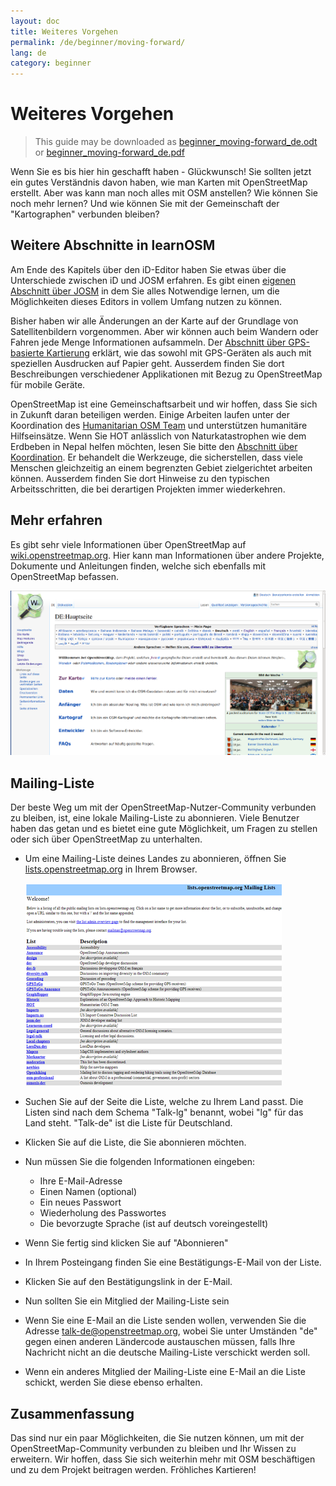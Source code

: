 ```yaml
---
layout: doc
title: Weiteres Vorgehen
permalink: /de/beginner/moving-forward/
lang: de
category: beginner
---
```


Weiteres Vorgehen
===============

> This guide may be downloaded as [beginner_moving-forward_de.odt](/files/beginner_moving-forward_de.odt) or [beginner_moving-forward_de.pdf](/files/beginner_moving-forward_de.pdf)  

Wenn Sie es bis hier hin geschafft haben - Glückwunsch! Sie sollten jetzt ein gutes Verständnis davon haben, wie man Karten mit OpenStreetMap erstellt. Aber was kann man noch alles mit OSM anstellen? Wie können Sie noch mehr lernen? Und wie können Sie mit der Gemeinschaft der "Kartographen" verbunden bleiben?

Weitere Abschnitte in learnOSM
------------------

Am Ende des Kapitels über den iD-Editor haben Sie etwas über die Unterschiede zwischen iD und JOSM erfahren.
Es gibt einen [eigenen Abschnitt über JOSM](/de/josm/) in dem Sie alles Notwendige lernen, um die
Möglichkeiten dieses Editors in vollem Umfang nutzen zu können.

Bisher haben wir alle Änderungen an der Karte auf der Grundlage von Satellitenbildern vorgenommen. Aber wir
können auch beim Wandern oder Fahren jede Menge Informationen aufsammeln. Der 
[Abschnitt über GPS-basierte Kartierung](/de/mobile-mapping/) erklärt, wie das sowohl mit GPS-Geräten als auch
mit speziellen Ausdrucken auf Papier geht. Ausserdem finden Sie dort Beschreibungen verschiedener Applikationen
mit Bezug zu OpenStreetMap für mobile Geräte.

OpenStreetMap ist eine Gemeinschaftsarbeit und wir hoffen, dass Sie sich in Zukunft daran beteiligen werden. Einige
Arbeiten laufen unter der Koordination des [Humanitarian OSM Team](http://hotosm.org) und unterstützen humanitäre
Hilfseinsätze. Wenn Sie HOT anlässlich von Naturkatastrophen wie dem Erdbeben in Nepal helfen möchten, lesen Sie bitte 
den [Abschnitt über Koordination](/de/coordination/). Er behandelt die Werkzeuge, die sicherstellen, dass viele
Menschen gleichzeitig an einem begrenzten Gebiet zielgerichtet arbeiten können. Ausserdem finden Sie dort Hinweise zu
den typischen Arbeitsschritten, die bei derartigen Projekten immer wiederkehren.


Mehr erfahren
----------

Es gibt sehr viele Informationen über OpenStreetMap auf [wiki.openstreetmap.org](http://wiki.openstreetmap.org/wiki/DE:Hauptseite). Hier kann man Informationen über andere Projekte, Dokumente und Anleitungen finden, welche sich ebenfalls mit OpenStreetMap befassen.

![Wiki][]

Mailing-Liste
------------

Der beste Weg um mit der OpenStreetMap-Nutzer-Community verbunden zu bleiben, ist, eine lokale Mailing-Liste zu abonnieren. Viele Benutzer haben das getan und es bietet eine gute Möglichkeit, um Fragen zu stellen oder sich über OpenStreetMap zu unterhalten.

-   Um eine Mailing-Liste deines Landes zu abonnieren, öffnen Sie  [lists.openstreetmap.org](http://lists.openstreetmap.org/) in Ihrem Browser.
  
    ![Mailing list][]

-   Suchen Sie auf der Seite die Liste, welche zu Ihrem Land passt. Die Listen sind nach dem Schema "Talk-lg" benannt, wobei "lg" für das Land steht. "Talk-de" ist die Liste für Deutschland.
-   Klicken Sie auf die Liste, die Sie abonnieren möchten.
-   Nun müssen Sie die folgenden Informationen eingeben:
    -   Ihre E-Mail-Adresse
    -   Einen Namen (optional)
    -   Ein neues Passwort
    -   Wiederholung des Passwortes
    -   Die bevorzugte Sprache (ist auf deutsch voreingestellt)
-   Wenn Sie fertig sind klicken Sie auf "Abonnieren"
-   In Ihrem Posteingang finden Sie eine Bestätigungs-E-Mail von der Liste.
-   Klicken Sie auf den Bestätigungslink in der E-Mail.
-   Nun sollten Sie ein Mitglied der Mailing-Liste sein
-   Wenn Sie eine E-Mail an die Liste senden wollen, verwenden Sie die Adresse [talk-de@openstreetmap.org](mailto:talk-de@openstreetmap.org), wobei Sie unter Umständen "de" gegen einen anderen Ländercode austauschen müssen, falls Ihre Nachricht nicht an die deutsche Mailing-Liste verschickt werden soll.
-   Wenn ein anderes Mitglied der Mailing-Liste eine E-Mail an die Liste schickt, werden Sie diese ebenso erhalten.


Zusammenfassung
-------

Das sind nur ein paar Möglichkeiten, die Sie nutzen können, um mit der OpenStreetMap-Community verbunden zu bleiben und Ihr Wissen zu erweitern. Wir hoffen, dass Sie sich weiterhin mehr mit OSM beschäftigen und zu dem Projekt beitragen werden. 
Fröhliches Kartieren!

[Wiki]: /images/beginner/osm-wiki.de.png
[Mailing list]: /images/beginner/osm-mailing-lists.png
